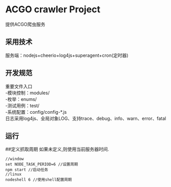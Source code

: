 ACGO crawler Project
============
提供ACGO爬虫服务

采用技术
----------
服务端：nodejs+cheerio+log4js+superagent+cron(定时器)

开发规范
--------
重要文件入口
<br />
-模块控制：modules/
<br />
-枚举：enums/
<br />
-测试用例：test/
<br />
-系统配置：config/config-*.js
<br />
日志采用log4js、全局对象LOG、支持trace、debug、info、warn、error、fatal
<br />

运行
--------
##定义抓取周期
如果未定义,则使用当前服务器时间.
```
//window
set NODE_TASK_PERIOD=6 //设置周期
npm start //启动任务
//linux
nodeshell 6 //使用shell配置周期
```